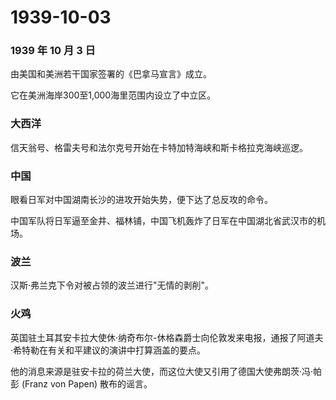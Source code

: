 # 1939-10-03

### 1939 年 10 月 3 日

由美国和美洲若干国家签署的《巴拿马宣言》成立。

它在美洲海岸300至1,000海里范围内设立了中立区。

### 大西洋

信天翁号、格雷夫号和法尔克号开始在卡特加特海峡和斯卡格拉克海峡巡逻。

### 中国

眼看日军对中国湖南长沙的进攻开始失势，便下达了总反攻的命令。

中国军队将日军逼至金井、福林铺，中国飞机轰炸了日军在中国湖北省武汉市的机场。

### 波兰

汉斯·弗兰克下令对被占领的波兰进行"无情的剥削"。

### 火鸡

英国驻土耳其安卡拉大使休·纳奇布尔-休格森爵士向伦敦发来电报，通报了阿道夫·希特勒在有关和平建议的演讲中打算涵盖的要点。

他的消息来源是驻安卡拉的荷兰大使，而这位大使又引用了德国大使弗朗茨·冯·帕彭
(Franz von Papen) 散布的谣言。